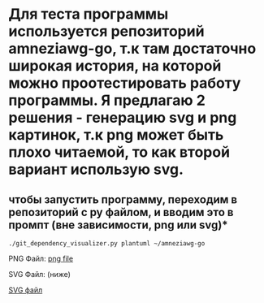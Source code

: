 # Для теста программы используется репозиторий amneziawg-go, т.к там достаточно широкая история, на которой можно проотестировать работу программы. Я предлагаю 2 решения - генерацию svg и png картинок, т.к png может быть плохо читаемой, то как второй вариант использую svg.

## чтобы запустить программу, переходим в репозиторий с py файлом, и вводим это в промпт (вне зависимости, png или svg)*

```./git_dependency_visualizer.py plantuml ~/amneziawg-go```

PNG Файл:
[png file](https://github.com/cuwuvaa/MIREA_Config/blob/main/DZ2/CONFIG2_PNG/dependency_graph.png)

SVG Файл: (ниже)

[SVG файл](https://github.com/cuwuvaa/MIREA_Config/blob/main/DZ2/CONFIG2_SVG/dependency_graph.svg)


